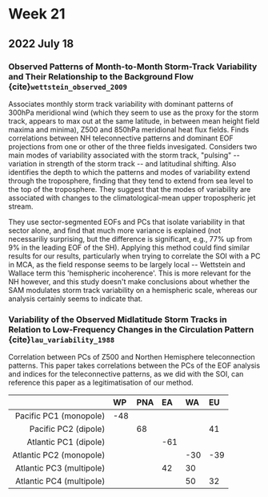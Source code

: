 # Week 21

## 2022 July 18

### Observed Patterns of Month-to-Month Storm-Track Variability and Their Relationship to the Background Flow {cite}`wettstein_observed_2009`

Associates monthly storm track variability with dominant patterns of 300hPa meridional wind (which they seem to use as the proxy for the storm track, appears to max out at the same latitude, in between mean height field maxima and minima), Z500 and 850hPa meridional heat flux fields. Finds correlations between NH teleconnective patterns and dominant EOF projections from one or other of the three fields invesigated. Considers two main modes of variability associated with the storm track, "pulsing" -- variation in strength of the storm track -- and latitudinal shifting. Also identifies the depth to which the patterns and modes of variability extend through the troposphere, finding that they tend to extend from sea level to the top of the troposphere. They suggest that the modes of variability are associated with changes to the climatological-mean upper tropospheric jet stream.

They use sector-segmented EOFs and PCs that isolate variability in that sector alone, and find that much more variance is explained (not necessariliy surprising, but the difference is significant, e.g., 77% up from 9% in the leading EOF of the SH). Applying this method could find similar results for our results, particularly when trying to correlate the SOI with a PC in MCA, as the field response seems to be largely local -- Wettstein and Wallace term this 'hemispheric incoherence'. This is more relevant for the NH however, and this study doesn't make conclusions about whether the SAM modulates storm track variability on a hemispheric scale, whereas our analysis certainly seems to indicate that.

### Variability of the Observed Midlatitude Storm Tracks in Relation to Low-Frequency Changes in the Circulation Pattern {cite}`lau_variability_1988`

Correlation between PCs of Z500 and Northen Hemisphere teleconnection patterns. This paper takes correlations between the PCs of the EOF analysis and indices for the teleconnective patterns, as we did with the SOI, can reference this paper as a legitimatisation of our method.

|  | WP | PNA | EA | WA | EU |
| --: | :-- | :-- | :-- |  :-- | :-- | 
| Pacific PC1 (monopole) | -48 | | | | |
| Pacific PC2 (dipole) | | 68 | | | 41 |
| Atlantic PC1 (dipole) | | | -61 | | |
| Atlantic PC2 (monopole) | | | |-30 | -39 |
| Atlantic PC3 (multipole) | | | 42 | 30 | |
| Atlantic PC4 (multipole) | | | | 50 | 32 |